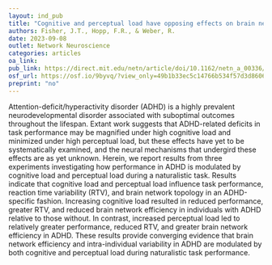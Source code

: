 ```yaml
---
layout: ind_pub
title: "Cognitive and perceptual load have opposing effects on brain network efficiency and behavioral variability in ADHD"
authors: Fisher, J.T., Hopp, F.R., & Weber, R.
date: 2023-09-08
outlet: Network Neuroscience
categories: articles
oa_link: 
pub_link: https://direct.mit.edu/netn/article/doi/10.1162/netn_a_00336/117485/Cognitive-and-Perceptual-Load-Have-Opposing
osf_url: https://osf.io/9byvq/?view_only=49b1b33ec5c14766b534f57d3d8606f2
preprint: "no"
---
```


Attention-deficit/hyperactivity disorder (ADHD) is a highly prevalent neurodevelopmental disorder associated with suboptimal outcomes throughout the lifespan. Extant work suggests that ADHD-related deficits in task performance may be magnified under high cognitive load and minimized under high perceptual load, but these effects have yet to be systematically examined, and the neural mechanisms that undergird these effects are as yet unknown. Herein, we report results from three experiments investigating how performance in ADHD is modulated by cognitive load and perceptual load during a naturalistic task. Results indicate that cognitive load and perceptual load influence task performance, reaction time variability (RTV), and brain network topology in an ADHD-specific fashion. Increasing cognitive load resulted in reduced performance, greater RTV, and reduced brain network efficiency in individuals with ADHD relative to those without. In contrast, increased perceptual load led to relatively greater performance, reduced RTV, and greater brain network efficiency in ADHD. These results provide converging evidence that brain network efficiency and intra-individual variability in ADHD are modulated by both cognitive and perceptual load during naturalistic task performance.